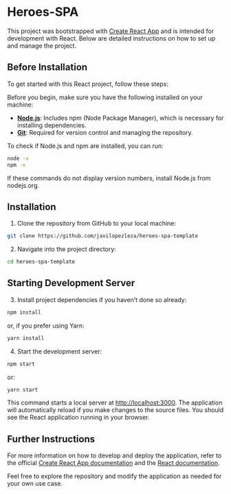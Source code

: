 # Heroes-SPA 

This project was bootstrapped with [Create React App](https://reactjs.org/docs/create-a-new-react-app.html) and is intended for development with React. Below are detailed instructions on how to set up and manage the project.

## Before Installation

To get started with this React project, follow these steps:

Before you begin, make sure you have the following installed on your machine:

- **[Node.js](https://nodejs.org/)**: Includes npm (Node Package Manager), which is necessary for installing dependencies.
- **[Git](https://git-scm.com/)**: Required for version control and managing the repository.

To check if Node.js and npm are installed, you can run:

```bash
node -v
npm -v
```

If these commands do not display version numbers, install Node.js from nodejs.org.

## Installation

1. Clone the repository from GitHub to your local machine:

```bash
git clone https://github.com/javilopezleza/heroes-spa-template
```

2. Navigate into the project directory:
```bash
cd heroes-spa-template
```

## Starting Development Server

3. Install project dependencies if you haven’t done so already:

```bash
npm install
```
or, if you prefer using Yarn:

```bash
yarn install
```
4. Start the development server:
```bash
npm start
```
or:

```bash
yarn start
```
This command starts a local server at [http://localhost:3000](http://localhost:3000). The application will automatically reload if you make changes to the source files. You should see the React application running in your browser.

## Further Instructions

For more information on how to develop and deploy the application, refer to the official [Create React App documentation](https://create-react-app.dev/) and the [React documentation](https://react.dev/).

Feel free to explore the repository and modify the application as needed for your own use case.